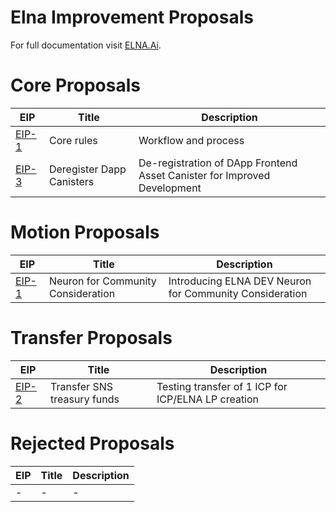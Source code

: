 # Elna Improvement Proposals

For full documentation visit [ELNA.Ai](https://www.elna.ai/).

# Core Proposals

| EIP                   | Title                     | Description                                                              |
| --------------------- | ------------------------- | ------------------------------------------------------------------------ |
| [EIP-1](/EIPs/EIP-0/) | Core rules                | Workflow and process                                                     |
| [EIP-3](/EIPs/EIP-3/) | Deregister Dapp Canisters | De-registration of DApp Frontend Asset Canister for Improved Development |

# Motion Proposals

| EIP                   | Title                              | Description                                             |
| --------------------- | ---------------------------------- | ------------------------------------------------------- |
| [EIP-1](/EIPs/EIP-1/) | Neuron for Community Consideration | Introducing ELNA DEV Neuron for Community Consideration |

# Transfer Proposals

| EIP                   | Title                       | Description                                        |
| --------------------- | --------------------------- | -------------------------------------------------- |
| [EIP-2](/EIPs/EIP-2/) | Transfer SNS treasury funds | Testing transfer of 1 ICP for ICP/ELNA LP creation |

# Rejected Proposals

| EIP | Title | Description |
| --- | ----- | ----------- |
| -   | -     | -           |

